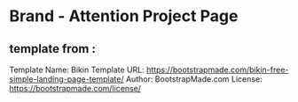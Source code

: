 # Brand - Attention Project Page


## template from :
Template Name: Bikin
Template URL: https://bootstrapmade.com/bikin-free-simple-landing-page-template/
Author: BootstrapMade.com
License: https://bootstrapmade.com/license/
